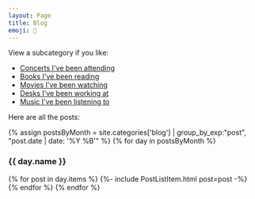 ```yaml
---
layout: Page
title: Blog
emoji: 📓
---
```


View a subcategory if you like:
- [Concerts I've been attending](attending)
- [Books I've been reading](reading)
- [Movies I've been watching](watching)
- [Desks I've been working at](working)
- [Music I've been listening to](listening)

Here are all the posts:

{% assign postsByMonth = 
site.categories['blog'] | group_by_exp:"post", "post.date | date: '%Y %B'" %}
{% for day in postsByMonth %}
  <h3 id="{{ day.name }}">{{ day.name }}</h3>
  {% for post in day.items %}
  {%- include PostListItem.html post=post -%}
  {% endfor %}
{% endfor %}
